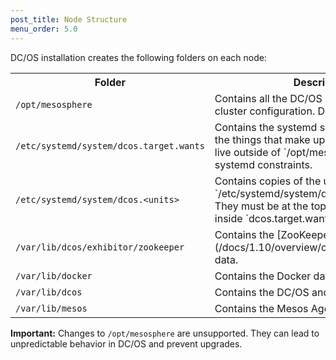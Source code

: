 ```yaml
---
post_title: Node Structure
menu_order: 5.0
---
```


DC/OS installation creates the following folders on each node:
<table class="table">
<tr>
<th>Folder</th>
<th>Description</th>
</tr>
<tr>
<td><code>/opt/mesosphere</code></td>
<td>Contains all the DC/OS binaries, libraries, cluster configuration. Do not modify.</td>
</tr>
<tr>
<td><code>/etc/systemd/system/dcos.target.wants</code></td>
<td>Contains the systemd services which start the things that make up systemd. They must live outside of `/opt/mesosphere` because of systemd constraints.</td>
</tr>
<tr>
<td><code>/etc/systemd/system/dcos.&lt;units&gt;</code></td>
<td>Contains copies of the units in `/etc/systemd/system/dcos.target.wants`. They must be at the top folder as well as inside `dcos.target.wants`.</td>
</tr>
<tr>
<td><code>/var/lib/dcos/exhibitor/zookeeper</code></td>
<td>Contains the [ZooKeeper](/docs/1.10/overview/concepts/#zookeeper) data.</td>
</tr>
<tr>
<td><code>/var/lib/docker</code></td>
<td>Contains the Docker data. </td>
</tr>
<tr>
<td><code>/var/lib/dcos</code></td>
<td>Contains the DC/OS and Mesos Master data.</td>
</tr>
<tr>
<td><code>/var/lib/mesos</code></td>
<td>Contains the Mesos Agent data.</td>
</tr>
</table>

**Important:** Changes to `/opt/mesosphere` are unsupported. They can lead to unpredictable behavior in DC/OS and prevent upgrades.
